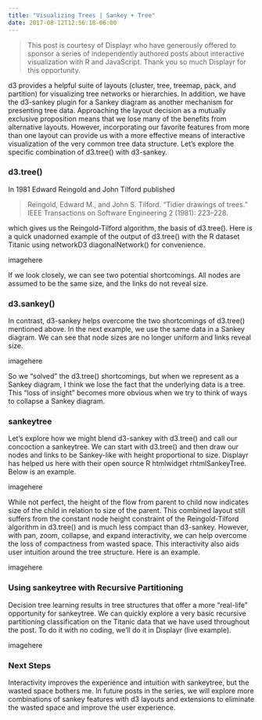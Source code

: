 ```yaml
---
title: "Visualizing Trees | Sankey + Tree"
date: 2017-08-12T12:56:18-06:00
---
```


> This post is courtesy of Displayr who have generously offered to sponsor a series of independently authored posts about interactive visualization with R and JavaScript. Thank you so much Displayr for this opportunity.

d3 provides a helpful suite of layouts (cluster, tree, treemap, pack, and partition) for visualizing tree networks or hierarchies. In addition, we have the d3-sankey plugin for a Sankey diagram as another mechanism for presenting tree data. Approaching the layout decision as a mutually exclusive proposition means that we lose many of the benefits from alternative layouts. However, incorporating our favorite features from more than one layout can provide us with a more effective means of interactive visualization of the very common tree data structure. Let’s explore the specific combination of d3.tree() with d3-sankey.

### d3.tree()

In 1981 Edward Reingold and John Tilford published

>Reingold, Edward M., and John S. Tilford. “Tidier drawings of trees.” IEEE Transactions on Software Engineering 2 (1981): 223–228.

which gives us the Reingold-Tilford algorithm, the basis of d3.tree(). Here is a quick unadorned example of the output of d3.tree() with the R dataset Titanic using networkD3 diagonalNetwork() for convenience.

imagehere

If we look closely, we can see two potential shortcomings. All nodes are assumed to be the same size, and the links do not reveal size.

### d3.sankey()

In contrast, d3-sankey helps overcome the two shortcomings of d3.tree() mentioned above. In the next example, we use the same data in a Sankey diagram. We can see that node sizes are no longer uniform and links reveal size.

imagehere

So we “solved” the d3.tree() shortcomings, but when we represent as a Sankey diagram, I think we lose the fact that the underlying data is a tree. This “loss of insight” becomes more obvious when we try to think of ways to collapse a Sankey diagram.

### sankeytree

Let’s explore how we might blend d3-sankey with d3.tree() and call our concoction a sankeytree.  We can start with d3.tree() and then draw our nodes and links to be Sankey-like with height proportional to size. Displayr has helped us here with their open source R htmlwidget rhtmlSankeyTree. Below is an example.

imagehere

While not perfect, the height of the flow from parent to child now indicates size of the child in relation to size of the parent. This combined layout still suffers from the constant node height constraint of the Reingold-Tilford algorithm in d3.tree() and is much less compact than d3-sankey. However, with pan, zoom, collapse, and expand interactivity, we can help overcome the loss of compactness from wasted space. This interactivity also aids user intuition around the tree structure. Here is an example.

imagehere

### Using sankeytree with Recursive Partitioning

Decision tree learning results in tree structures that offer a more “real-life” opportunity for sankeytree. We can quickly explore a very basic recursive partitioning classification on the Titanic data that we have used throughout the post. To do it with no coding, we’ll do it in Displayr (live example).

imagehere

### Next Steps

Interactivity improves the experience and intuition with sankeytree, but the wasted space bothers me. In future posts in the series, we will explore more combinations of sankey features with d3 layouts and extensions to eliminate the wasted space and improve the user experience.